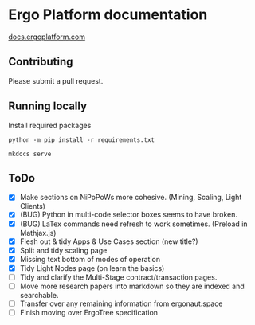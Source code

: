 Ergo Platform documentation
=======================================

[docs.ergoplatform.com](https://docs.ergoplatform.com/)

## Contributing

Please submit a pull request. 

## Running locally

Install required packages

```
python -m pip install -r requirements.txt
```

```
mkdocs serve
```


## ToDo


- [x] Make sections on NiPoPoWs more cohesive. (Mining, Scaling, Light Clients)
- [x] (BUG) Python in multi-code selector boxes seems to have broken. 
- [x] (BUG) LaTex commands need refresh to work sometimes. (Preload in Mathjax.js)
- [x] Flesh out & tidy Apps & Use Cases section (new title?)
- [x] Split and tidy scaling page
- [x] Missing text bottom of modes of operation
- [x] Tidy Light Nodes page (on learn the basics)
- [ ] Tidy and clarify the Multi-Stage contract/transaction pages. 
- [ ] Move more research papers into markdown so they are indexed and searchable. 
- [ ] Transfer over any remaining information from ergonaut.space
- [ ] Finish moving over ErgoTree specification